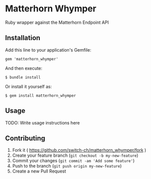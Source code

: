 # Matterhorn Whymper

Ruby wrapper against the Matterhorn Endpoint API


## Installation

Add this line to your application's Gemfile:

    gem 'matterhorn_whymper'

And then execute:

    $ bundle install

Or install it yourself as:

    $ gem install matterhorn_whymper

## Usage

TODO: Write usage instructions here

## Contributing

1. Fork it ( https://github.com/switch-ch/matterhorn_whymper/fork )
2. Create your feature branch (`git checkout -b my-new-feature`)
3. Commit your changes (`git commit -am 'Add some feature'`)
4. Push to the branch (`git push origin my-new-feature`)
5. Create a new Pull Request
